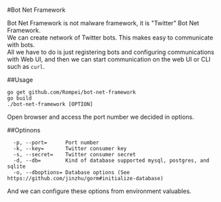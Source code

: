 #Bot Net Framework

Bot Net Framework is not malware framework, it is "Twitter" Bot Net Framework.   
We can create network of Twitter bots. This makes easy to communicate with bots.   
All we have to do is just registering bots and configuring communications with Web UI, 
and then we can start communication on the web UI or CLI such as `curl`.

##Usage

```
go get github.com/Rompei/bot-net-framework
go build
./bot-net-framework [OPTION]
```

Open browser and access the port number we decided in options.

##Optinons


```
  -p, --port=      Port number
  -k, --key=       Twitter consumer key
  -s, --secret=    Twitter consumer secret
  -d, --db=        Kind of database supported mysql, postgres, and sqlite
  -o, --dboptions= Database options (See https://github.com/jinzhu/gorm#initialize-database)
```

And we can configure these options from environment valuables.
